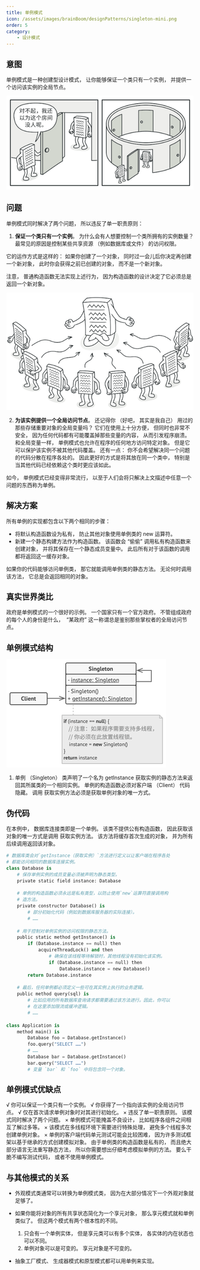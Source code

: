 ```yaml
---
title: 单例模式
icon: /assets/images/brainBoom/designPatterns/singleton-mini.png
order: 5
category:
    - 设计模式
---
```


## 意图

单例模式是一种创建型设计模式， 让你能够保证一个类只有一个实例， 并提供一个访问该实例的全局节点。

![](../../../../.vuepress/public/assets/images/brainBoom/designPatterns/creational/singleton/singleton-comic-1-zh.png)

## 问题

单例模式同时解决了两个问题， 所以违反了单一职责原则：

1. **保证一个类只有一个实例**。 为什么会有人想要控制一个类所拥有的实例数量？ 最常见的原因是控制某些共享资源 （例如数据库或文件） 的访问权限。

它的运作方式是这样的： 如果你创建了一个对象， 同时过一会儿后你决定再创建一个新对象， 此时你会获得之前已创建的对象， 而不是一个新对象。

注意， 普通构造函数无法实现上述行为， 因为构造函数的设计决定了它必须总是返回一个新对象。

![客户端甚至可能没有意识到它们一直都在使用同一个对象](../../../../.vuepress/public/assets/images/brainBoom/designPatterns/creational/singleton/singleton.png)

2. **为该实例提供一个全局访问节点**。 还记得你 （好吧， 其实是我自己） 用过的那些存储重要对象的全局变量吗？ 它们在使用上十分方便， 但同时也非常不安全， 因为任何代码都有可能覆盖掉那些变量的内容， 从而引发程序崩溃。
   和全局变量一样， 单例模式也允许在程序的任何地方访问特定对象。 但是它可以保护该实例不被其他代码覆盖。
   还有一点： 你不会希望解决同一个问题的代码分散在程序各处的。 因此更好的方式是将其放在同一个类中， 特别是当其他代码已经依赖这个类时更应该如此。

如今， 单例模式已经变得非常流行， 以至于人们会将只解决上文描述中任意一个问题的东西称为单例。

## 解决方案

所有单例的实现都包含以下两个相同的步骤：

-   将默认构造函数设为私有， 防止其他对象使用单例类的 new 运算符。
-   新建一个静态构建方法作为构造函数。 该函数会 “偷偷” 调用私有构造函数来创建对象， 并将其保存在一个静态成员变量中。 此后所有对于该函数的调用都将返回这一缓存对象。

如果你的代码能够访问单例类， 那它就能调用单例类的静态方法。 无论何时调用该方法， 它总是会返回相同的对象。

## 真实世界类比

政府是单例模式的一个很好的示例。 一个国家只有一个官方政府。 不管组成政府的每个人的身份是什么， ​ “某政府” 这一称谓总是鉴别那些掌权者的全局访问节点。

## 单例模式结构

![](../../../../.vuepress/public/assets/images/brainBoom/designPatterns/creational/singleton/structure-zh.png)

1. 单例 （Singleton） 类声明了一个名为 get­Instance 获取实例的静态方法来返回其所属类的一个相同实例。
   单例的构造函数必须对客户端 （Client） 代码隐藏。 调用 获取实例方法必须是获取单例对象的唯一方式。

## 伪代码
在本例中， 数据库连接类即是一个单例。 该类不提供公有构造函数， 因此获取该对象的唯一方式是调用 获取实例方法。 该方法将缓存首次生成的对象， 并为所有后续调用返回该对象。
```py
# 数据库类会对`getInstance（获取实例）`方法进行定义以让客户端在程序各处
# 都能访问相同的数据库连接实例。
class Database is
    # 保存单例实例的成员变量必须被声明为静态类型。
    private static field instance: Database

    # 单例的构造函数必须永远是私有类型，以防止使用`new`运算符直接调用构
    # 造方法。
    private constructor Database() is
        # 部分初始化代码（例如到数据库服务器的实际连接）。
        # ……

    # 用于控制对单例实例的访问权限的静态方法。
    public static method getInstance() is
        if (Database.instance == null) then
            acquireThreadLock() and then
                # 确保在该线程等待解锁时，其他线程没有初始化该实例。
                if (Database.instance == null) then
                    Database.instance = new Database()
        return Database.instance

    # 最后，任何单例都必须定义一些可在其实例上执行的业务逻辑。
    public method query(sql) is
        # 比如应用的所有数据库查询请求都需要通过该方法进行。因此，你可以
        # 在这里添加限流或缓冲逻辑。
        # ……

class Application is
    method main() is
        Database foo = Database.getInstance()
        foo.query("SELECT ……")
        # ……
        Database bar = Database.getInstance()
        bar.query("SELECT ……")
        # 变量 `bar` 和 `foo` 中将包含同一个对象。
```

## 单例模式优缺点

√ 你可以保证一个类只有一个实例。
√ 你获得了一个指向该实例的全局访问节点。
√ 仅在首次请求单例对象时对其进行初始化。
× 违反了单一职责原则。 该模式同时解决了两个问题。
× 单例模式可能掩盖不良设计， 比如程序各组件之间相互了解过多等。
× 该模式在多线程环境下需要进行特殊处理， 避免多个线程多次创建单例对象。
× 单例的客户端代码单元测试可能会比较困难， 因为许多测试框架以基于继承的方式创建模拟对象。 由于单例类的构造函数是私有的， 而且绝大部分语言无法重写静态方法， 所以你需要想出仔细考虑模拟单例的方法。 要么干脆不编写测试代码， 或者不使用单例模式。

## 与其他模式的关系

-   外观模式类通常可以转换为单例模式类， 因为在大部分情况下一个外观对象就足够了。

-   如果你能将对象的所有共享状态简化为一个享元对象， 那么享元模式就和单例类似了。 但这两个模式有两个根本性的不同。
    1. 只会有一个单例实体， 但是享元类可以有多个实体， 各实体的内在状态也可以不同。
    2. 单例对象可以是可变的。 享元对象是不可变的。
-   抽象工厂模式、 生成器模式和原型模式都可以用单例来实现。
